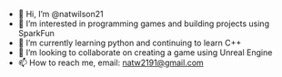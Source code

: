 - 👋 Hi, I’m @natwilson21
- 👀 I’m interested in programming games and building projects using SparkFun
- 🌱 I’m currently learning python and continuing to learn C++
- 💞️ I’m looking to collaborate on creating a game using Unreal Engine 
- 📫 How to reach me, email: natw2191@gmail.com

<!---
natwilson21/natwilson21 is a ✨ special ✨ repository because its `README.md` (this file) appears on your GitHub profile.
You can click the Preview link to take a look at your changes.
--->
